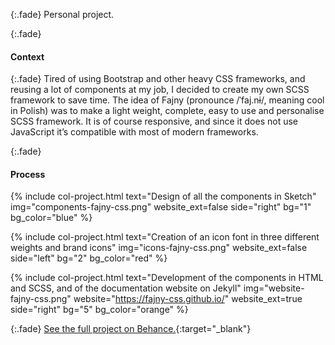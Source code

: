 {:.fade}
Personal project.

{:.fade}
#### Context

{:.fade}
Tired of using Bootstrap and other heavy CSS frameworks, and reusing a lot of components at my job, I decided to create my own SCSS framework to save time. The idea of Fajny (pronounce /ˈfaj.nɨ/, meaning cool in Polish) was to make a light weight, complete, easy to use and personalise SCSS framework. It is of course responsive, and since it does not use JavaScript it’s compatible with most of modern frameworks.

{:.fade}
#### Process

{%
    include col-project.html
    text="Design of all the components in Sketch"
    img="components-fajny-css.png"
    website_ext=false
    side="right"
    bg="1"
    bg_color="blue"
%}

{%
    include col-project.html
    text="Creation of an icon font in three different weights and brand icons"
    img="icons-fajny-css.png"
    website_ext=false
    side="left"
    bg="2"
    bg_color="red"
%}

{%
    include col-project.html
    text="Development of the components in HTML and SCSS, and of the documentation website on Jekyll"
    img="website-fajny-css.png"
    website="https://fajny-css.github.io/"
    website_ext=true
    side="right"
    bg="5"
    bg_color="orange"
%}

{:.fade}
[See the full project on Behance.](https://www.behance.net/gallery/85876191/Fajny-CSS){:target="_blank"}